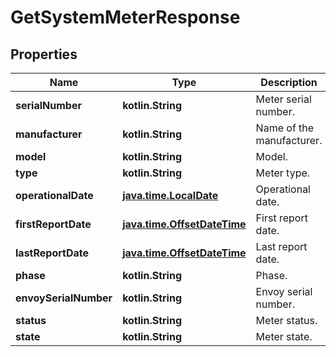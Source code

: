 
# GetSystemMeterResponse

## Properties
Name | Type | Description | Notes
------------ | ------------- | ------------- | -------------
**serialNumber** | **kotlin.String** | Meter serial number. |  [optional]
**manufacturer** | **kotlin.String** | Name of the manufacturer. |  [optional]
**model** | **kotlin.String** | Model. |  [optional]
**type** | **kotlin.String** | Meter type. |  [optional]
**operationalDate** | [**java.time.LocalDate**](java.time.LocalDate.md) | Operational date. |  [optional]
**firstReportDate** | [**java.time.OffsetDateTime**](java.time.OffsetDateTime.md) | First report date. |  [optional]
**lastReportDate** | [**java.time.OffsetDateTime**](java.time.OffsetDateTime.md) | Last report date. |  [optional]
**phase** | **kotlin.String** | Phase. |  [optional]
**envoySerialNumber** | **kotlin.String** | Envoy serial number. |  [optional]
**status** | **kotlin.String** | Meter status. |  [optional]
**state** | **kotlin.String** | Meter state. |  [optional]



